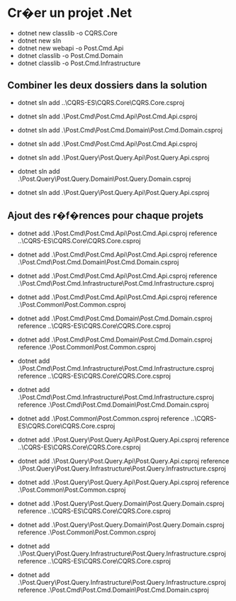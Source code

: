 # Cr�er un projet .Net

- dotnet new classlib -o CQRS.Core
- dotnet new sln
- dotnet new webapi -o Post.Cmd.Api
- dotnet classlib -o Post.Cmd.Domain
- dotnet classlib -o Post.Cmd.Infrastructure

## Combiner les deux dossiers dans la solution

- dotnet sln add ..\CQRS-ES\CQRS.Core\CQRS.Core.csproj

- dotnet sln add .\Post.Cmd\Post.Cmd.Api\Post.Cmd.Api.csproj
- dotnet sln add .\Post.Cmd\Post.Cmd.Domain\Post.Cmd.Domain.csproj
- dotnet sln add .\Post.Cmd\Post.Cmd.Api\Post.Cmd.Api.csproj
- dotnet sln add .\Post.Query\Post.Query.Api\Post.Query.Api.csproj
- dotnet sln add .\Post.Query\Post.Query.Domain\Post.Query.Domain.csproj
- dotnet sln add .\Post.Query\Post.Query.Api\Post.Query.Api.csproj

## Ajout des r�f�rences pour chaque projets

- dotnet add .\Post.Cmd\Post.Cmd.Api\Post.Cmd.Api.csproj reference ..\CQRS-ES\CQRS.Core\CQRS.Core.csproj
- dotnet add .\Post.Cmd\Post.Cmd.Api\Post.Cmd.Api.csproj reference .\Post.Cmd\Post.Cmd.Domain\Post.Cmd.Domain.csproj
- dotnet add .\Post.Cmd\Post.Cmd.Api\Post.Cmd.Api.csproj reference .\Post.Cmd\Post.Cmd.Infrastructure\Post.Cmd.Infrastructure.csproj
- dotnet add .\Post.Cmd\Post.Cmd.Api\Post.Cmd.Api.csproj reference .\Post.Common\Post.Common.csproj

- dotnet add .\Post.Cmd\Post.Cmd.Domain\Post.Cmd.Domain.csproj reference ..\CQRS-ES\CQRS.Core\CQRS.Core.csproj
- dotnet add .\Post.Cmd\Post.Cmd.Domain\Post.Cmd.Domain.csproj reference .\Post.Common\Post.Common.csproj

- dotnet add .\Post.Cmd\Post.Cmd.Infrastructure\Post.Cmd.Infrastructure.csproj reference ..\CQRS-ES\CQRS.Core\CQRS.Core.csproj
- dotnet add .\Post.Cmd\Post.Cmd.Infrastructure\Post.Cmd.Infrastructure.csproj reference .\Post.Cmd\Post.Cmd.Domain\Post.Cmd.Domain.csproj

- dotnet add .\Post.Common\Post.Common.csproj reference ..\CQRS-ES\CQRS.Core\CQRS.Core.csproj
- dotnet add .\Post.Query\Post.Query.Api\Post.Query.Api.csproj reference ..\CQRS-ES\CQRS.Core\CQRS.Core.csproj
- dotnet add .\Post.Query\Post.Query.Api\Post.Query.Api.csproj reference .\Post.Query\Post.Query.Infrastructure\Post.Query.Infrastructure.csproj
- dotnet add .\Post.Query\Post.Query.Api\Post.Query.Api.csproj reference .\Post.Common\Post.Common.csproj

- dotnet add .\Post.Query\Post.Query.Domain\Post.Query.Domain.csproj reference ..\CQRS-ES\CQRS.Core\CQRS.Core.csproj
- dotnet add .\Post.Query\Post.Query.Domain\Post.Query.Domain.csproj reference .\Post.Common\Post.Common.csproj

- dotnet add .\Post.Query\Post.Query.Infrastructure\Post.Query.Infrastructure.csproj reference ..\CQRS-ES\CQRS.Core\CQRS.Core.csproj
- dotnet add .\Post.Query\Post.Query.Infrastructure\Post.Query.Infrastructure.csproj reference .\Post.Cmd\Post.Cmd.Domain\Post.Cmd.Domain.csproj

